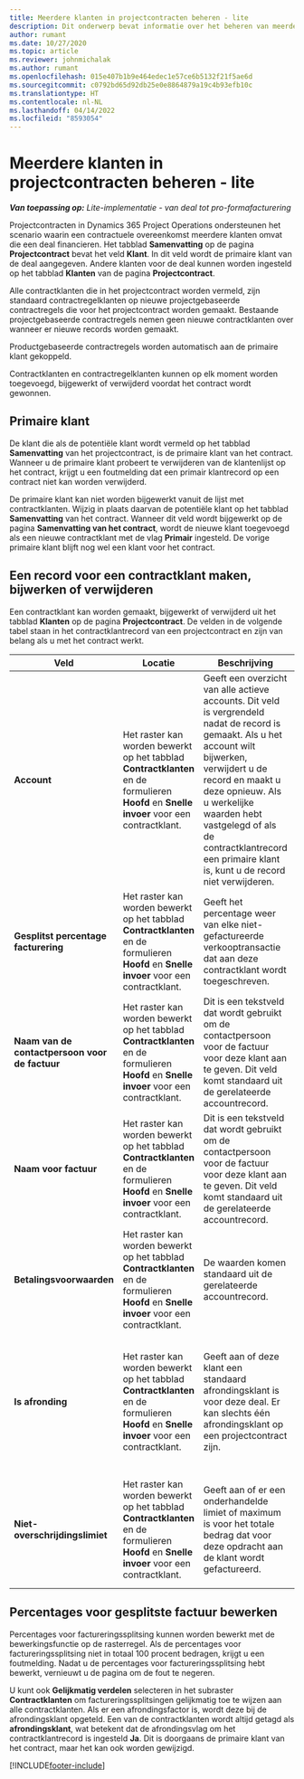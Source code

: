 ```yaml
---
title: Meerdere klanten in projectcontracten beheren - lite
description: Dit onderwerp bevat informatie over het beheren van meerdere klanten in projectcontracten.
author: rumant
ms.date: 10/27/2020
ms.topic: article
ms.reviewer: johnmichalak
ms.author: rumant
ms.openlocfilehash: 015e407b1b9e464edec1e57ce6b5132f21f5ae6d
ms.sourcegitcommit: c0792bd65d92db25e0e8864879a19c4b93efb10c
ms.translationtype: HT
ms.contentlocale: nl-NL
ms.lasthandoff: 04/14/2022
ms.locfileid: "8593054"
---
```

# <a name="manage-multiple-customers-on-project-contracts---lite"></a>Meerdere klanten in projectcontracten beheren - lite

_**Van toepassing op:** Lite-implementatie - van deal tot pro-formafacturering_

Projectcontracten in Dynamics 365 Project Operations ondersteunen het scenario waarin een contractuele overeenkomst meerdere klanten omvat die een deal financieren. Het tabblad **Samenvatting** op de pagina **Projectcontract** bevat het veld **Klant**. In dit veld wordt de primaire klant van de deal aangegeven. Andere klanten voor de deal kunnen worden ingesteld op het tabblad **Klanten** van de pagina **Projectcontract**.

Alle contractklanten die in het projectcontract worden vermeld, zijn standaard contractregelklanten op nieuwe projectgebaseerde contractregels die voor het projectcontract worden gemaakt. Bestaande projectgebaseerde contractregels nemen geen nieuwe contractklanten over wanneer er nieuwe records worden gemaakt.

Productgebaseerde contractregels worden automatisch aan de primaire klant gekoppeld.

Contractklanten en contractregelklanten kunnen op elk moment worden toegevoegd, bijgewerkt of verwijderd voordat het contract wordt gewonnen.

## <a name="primary-customer"></a>Primaire klant

De klant die als de potentiële klant wordt vermeld op het tabblad **Samenvatting** van het projectcontract, is de primaire klant van het contract. Wanneer u de primaire klant probeert te verwijderen van de klantenlijst op het contract, krijgt u een foutmelding dat een primair klantrecord op een contract niet kan worden verwijderd.

De primaire klant kan niet worden bijgewerkt vanuit de lijst met contractklanten. Wijzig in plaats daarvan de potentiële klant op het tabblad **Samenvatting** van het contract. Wanneer dit veld wordt bijgewerkt op de pagina **Samenvatting van het contract**, wordt de nieuwe klant toegevoegd als een nieuwe contractklant met de vlag **Primair** ingesteld. De vorige primaire klant blijft nog wel een klant voor het contract.

## <a name="create-update-or-delete-a-contract-customer-record"></a>Een record voor een contractklant maken, bijwerken of verwijderen

Een contractklant kan worden gemaakt, bijgewerkt of verwijderd uit het tabblad **Klanten** op de pagina **Projectcontract**. De velden in de volgende tabel staan in het contractklantrecord van een projectcontract en zijn van belang als u met het contract werkt.

| Veld | Locatie | Beschrijving | Downstreamimpact |
| --- | --- | --- | --- |
| **Account** | Het raster kan worden bewerkt op het tabblad **Contractklanten** en de formulieren **Hoofd** en **Snelle invoer** voor een contractklant. | Geeft een overzicht van alle actieve accounts. Dit veld is vergrendeld nadat de record is gemaakt. Als u het account wilt bijwerken, verwijdert u de record en maakt u deze opnieuw. Als u werkelijke waarden hebt vastgelegd of als de contractklantrecord een primaire klant is, kunt u de record niet verwijderen. | Contractklanten worden gekopieerd als contractregelklanten wanneer een contractregel wordt aangemaakt. |
| **Gesplitst percentage facturering** | Het raster kan worden bewerkt op het tabblad **Contractklanten** en de formulieren **Hoofd** en **Snelle invoer** voor een contractklant. | Geeft het percentage weer van elke niet-gefactureerde verkooptransactie dat aan deze contractklant wordt toegeschreven. | Gekopieerd naar nieuwe contractregels en contractregelklanten op nieuwe projectcontractregels. |
| **Naam van de contactpersoon voor de factuur** | Het raster kan worden bewerkt op het tabblad **Contractklanten** en de formulieren **Hoofd** en **Snelle invoer** voor een contractklant. | Dit is een tekstveld dat wordt gebruikt om de contactpersoon voor de factuur voor deze klant aan te geven. Dit veld komt standaard uit de gerelateerde accountrecord. | Gekopieerd naar het veld **Factureren aan contractnaam** op de factuur die voor deze klant wordt gegenereerd. |
| **Naam voor factuur** | Het raster kan worden bewerkt op het tabblad **Contractklanten** en de formulieren **Hoofd** en **Snelle invoer** voor een contractklant. | Dit is een tekstveld dat wordt gebruikt om de contactpersoon voor de factuur voor deze klant aan te geven. Dit veld komt standaard uit de gerelateerde accountrecord. | Gekopieerd naar het veld **Factureren aan contractnaam** op de factuur die voor deze klant wordt gegenereerd. |
| **Betalingsvoorwaarden** | Het raster kan worden bewerkt op het tabblad **Contractklanten** en de formulieren **Hoofd** en **Snelle invoer** voor een contractklant. | De waarden komen standaard uit de gerelateerde accountrecord. | Gekopieerd naar het veld **Factureren aan contractnaam** op de factuur die voor deze klant wordt gegenereerd. |
| **Is afronding** | Het raster kan worden bewerkt op het tabblad **Contractklanten** en de formulieren **Hoofd** en **Snelle invoer** voor een contractklant. | Geeft aan of deze klant een standaard afrondingsklant is voor deze deal. Er kan slechts één afrondingsklant op een projectcontract zijn. | Wanneer splitsingen voor hoeveelheid in kosten en niet-gefactureerde verkoop leiden tot een afrondingsverschil, wordt dat verschil toegepast op de werkelijke waarde die aan deze klant is toegewezen. |
| **Niet-overschrijdingslimiet** | Het raster kan worden bewerkt op het tabblad **Contractklanten** en de formulieren **Hoofd** en **Snelle invoer** voor een contractklant. | Geeft aan of er een onderhandelde limiet of maximum is voor het totale bedrag dat voor deze opdracht aan de klant wordt gefactureerd. | De **Niet-overschrijdingslimiet** die is ingesteld op contractklantniveau, wordt beoordeeld op **Werkelijke niet-gefactureerde verkopen** die verwijzen naar deze contractklant. |

## <a name="edit-billing-split-percentages"></a>Percentages voor gesplitste factuur bewerken

Percentages voor factureringssplitsing kunnen worden bewerkt met de bewerkingsfunctie op de rasterregel. Als de percentages voor factureringssplitsing niet in totaal 100 procent bedragen, krijgt u een foutmelding. Nadat u de percentages voor factureringssplitsing hebt bewerkt, vernieuwt u de pagina om de fout te negeren.

U kunt ook **Gelijkmatig verdelen** selecteren in het subraster **Contractklanten** om factureringssplitsingen gelijkmatig toe te wijzen aan alle contractklanten. Als er een afrondingsfactor is, wordt deze bij de afrondingsklant opgeteld. Een van de contractklanten wordt altijd getagd als **afrondingsklant**, wat betekent dat de afrondingsvlag om het contractklantrecord is ingesteld **Ja**. Dit is doorgaans de primaire klant van het contract, maar het kan ook worden gewijzigd.


[!INCLUDE[footer-include](../../includes/footer-banner.md)]